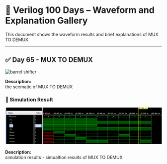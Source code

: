 
# 📘 Verilog 100 Days – Waveform and Explanation Gallery

This document shows the waveform results and brief explanations of MUX TO DEMUX

---

## ✅ Day 65 - MUX TO DEMUX 

 

![barrel shifter](./images/muuxtodmux_scematic.png)

**Description:**  
  the scematic of MUX TO DEMUX

 


### 🔬 Simulation Result

![Simulation Waveform](./images/muxtodemux_sim.png)

**Description:**  
simulation results - 
simualtion results of MUX TO DEMUX
